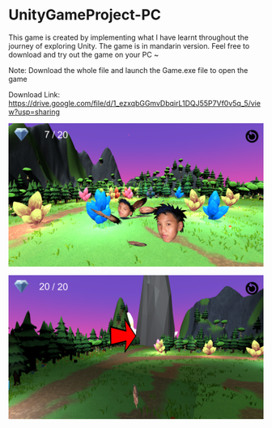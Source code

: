 # UnityGameProject-PC
This game is created by implementing what I have learnt throughout the journey of exploring Unity.
The game is in mandarin version.
Feel free to download and try out the game on your PC ~

Note: Download the whole file and launch the Game.exe file to open the game

Download Link: https://drive.google.com/file/d/1_ezxqbGGmvDbqirL1DQJ55P7Vf0v5q_5/view?usp=sharing

![](https://raw.githubusercontent.com/Bamboo-Cane/UnityGameProject-PC/main/Image/Screenshot%20(526).png)

![](https://raw.githubusercontent.com/Bamboo-Cane/UnityGameProject-PC/main/Image/Screenshot%20(528).png)
